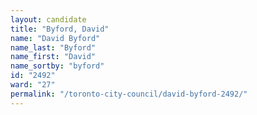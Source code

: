```yaml
---
layout: candidate
title: "Byford, David"
name: "David Byford"
name_last: "Byford"
name_first: "David"
name_sortby: "byford"
id: "2492"
ward: "27"
permalink: "/toronto-city-council/david-byford-2492/"
---
```

